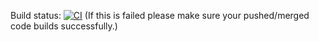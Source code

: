 Build status: 
    [![CI](https://github.com/frc3322/code-2024/actions/workflows/build.yml/badge.svg)](https://github.com/frc3322/code-2024/actions/workflows/build.yml)   (If this is failed please make sure your pushed/merged code builds successfully.)
